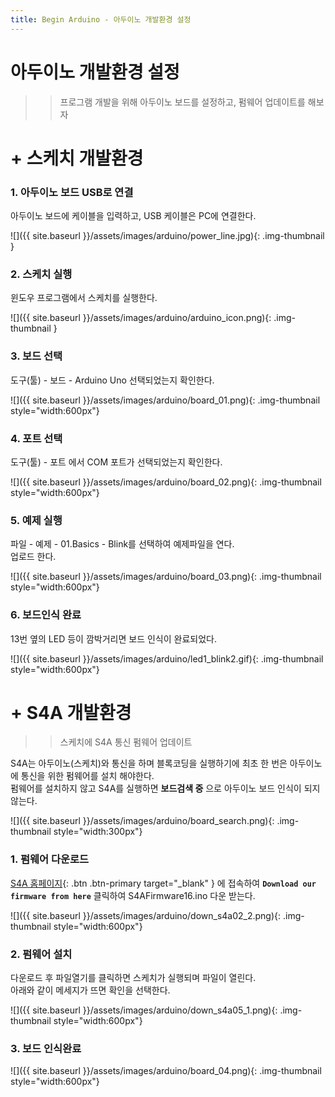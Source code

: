 ```yaml
---
title: Begin Arduino - 아두이노 개발환경 설정
---
```


# 아두이노 개발환경 설정   

>> 프로그램 개발을 위해 아두이노 보드를 설정하고, 펌웨어 업데이트를 해보자

# + 스케치 개발환경    

### 1. 아두이노 보드 USB로 연결

아두이노 보드에 케이블을 입력하고, USB 케이블은 PC에 연결한다.

![]({{ site.baseurl }}/assets/images/arduino/power_line.jpg){: .img-thumbnail }
### 2. 스케치 실행    
윈도우 프로그램에서 스케치를 실행한다.    

![]({{ site.baseurl }}/assets/images/arduino/arduino_icon.png){: .img-thumbnail }

### 3. 보드 선택    
도구(툴) - 보드 - Arduino Uno 선택되었는지 확인한다.   

![]({{ site.baseurl }}/assets/images/arduino/board_01.png){: .img-thumbnail style="width:600px"}

### 4. 포트 선택   
도구(툴) - 포트 에서 COM 포트가 선택되었는지 확인한다.    

![]({{ site.baseurl }}/assets/images/arduino/board_02.png){: .img-thumbnail style="width:600px"}   

### 5. 예제 실행
파일 - 예제 - 01.Basics - Blink를 선택하여 예제파일을 연다.    
업로드 한다.

![]({{ site.baseurl }}/assets/images/arduino/board_03.png){: .img-thumbnail style="width:600px"}   

### 6. 보드인식 완료
13번 옆의 LED 등이 깜박거리면 보드 인식이 완료되었다.

![]({{ site.baseurl }}/assets/images/arduino/led1_blink2.gif){: .img-thumbnail style="width:600px"}   

# + S4A 개발환경
>> 스케치에 S4A 통신 펌웨어 업데이트

S4A는 아두이노(스케치)와 통신을 하며 블록코딩을 실행하기에 최초 한 번은 아두이노에 통신을 위한 펌웨어를 설치 해야한다.    
펌웨어를 설치하지 않고 S4A를 실행하면 **보드검색 중** 으로 아두이노 보드 인식이 되지 않는다.    

![]({{ site.baseurl }}/assets/images/arduino/board_search.png){: .img-thumbnail style="width:300px"}

### 1. 펌웨어 다운로드

[S4A 홈페이지](http://s4a.cat/){: .btn .btn-primary target="_blank" } 에 접속하여 
**`Download our firmware from here`** 클릭하여 S4AFirmware16.ino 다운 받는다.    

![]({{ site.baseurl }}/assets/images/arduino/down_s4a02_2.png){: .img-thumbnail style="width:600px"}

### 2. 펌웨어 설치
다운로드 후 파일열기를 클릭하면 스케치가 실행되며 파일이 열린다.    
아래와 같이 메세지가 뜨면 확인을 선택한다.    

![]({{ site.baseurl }}/assets/images/arduino/down_s4a05_1.png){: .img-thumbnail style="width:600px"}

### 3. 보드 인식완료
![]({{ site.baseurl }}/assets/images/arduino/board_04.png){: .img-thumbnail style="width:600px"}

